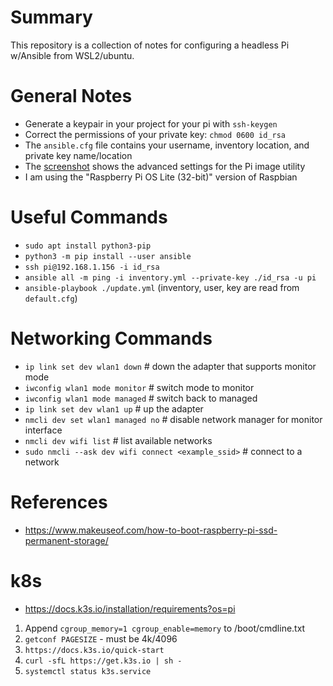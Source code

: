 # Summary
This repository is a collection of notes for configuring a headless Pi w/Ansible from WSL2/ubuntu.

# General Notes
* Generate a keypair in your project for your pi with `ssh-keygen`
* Correct the permissions of your private key: `chmod 0600 id_rsa`
* The `ansible.cfg` file contains your username, inventory location, and private key name/location
* The [screenshot](pi-imager-settings.png) shows the advanced settings for the Pi image utility
* I am using the "Raspberry Pi OS Lite (32-bit)" version of Raspbian
 
# Useful Commands
* `sudo apt install python3-pip`
* `python3 -m pip install --user ansible`
* `ssh pi@192.168.1.156 -i id_rsa`
* `ansible all -m ping -i inventory.yml --private-key ./id_rsa -u pi`
* `ansible-playbook ./update.yml` (inventory, user, key are read from `default.cfg`)

# Networking Commands
* `ip link set dev wlan1 down`                          # down the adapter that supports monitor mode
* `iwconfig wlan1 mode monitor`                         # switch mode to monitor
* `iwconfig wlan1 mode managed`                         # switch back to managed
* `ip link set dev wlan1 up`                            # up the adapter
* `nmcli dev set wlan1 managed no`                      # disable network manager for monitor interface
* `nmcli dev wifi list`                                 # list available networks
* `sudo nmcli --ask dev wifi connect <example_ssid>`    # connect to a network

# References
* <https://www.makeuseof.com/how-to-boot-raspberry-pi-ssd-permanent-storage/>

# k8s
* <https://docs.k3s.io/installation/requirements?os=pi>

1. Append `cgroup_memory=1 cgroup_enable=memory` to /boot/cmdline.txt
1. `getconf PAGESIZE` - must be 4k/4096
1. `https://docs.k3s.io/quick-start`
1. `curl -sfL https://get.k3s.io | sh -`
1. `systemctl status k3s.service`
